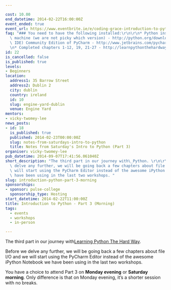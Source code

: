 ```yaml
---

cost: 10.00
end_datetime: 2014-02-22T16:00:00Z
event_ended: true
event_url: https://www.eventbrite.ie/e/coding-grace-introduction-to-python-workshop-part-3-saturday-morning-tickets-10475563693
faq: "### You need to have the following installed:\r\n\r\n* Python installed on your\
  \ machine (we are not picky which version) - http://python.org/download/\r\n* (Recommended\
  \ IDE) Community Edition of PyCharm - http://www.jetbrains.com/pycharm/download/\r\
  \n* Completed chapters 1-12, 19, 21-27 - http://learnpythonthehardway.org/book/"
id: 22
is_cancelled: false
is_published: true
levels:
- Beginners
location:
  address1: 35 Barrow Street
  address2: Dublin 2
  city: dublin
  country: ireland
  id: 10
  slug: engine-yard-dublin
  venue: Engine Yard
mentors:
- vicky-twomey-lee
news_posts:
- id: 18
  is_published: true
  published: 2014-02-23T00:00:00Z
  slug: notes-from-saturdays-intro-to-python
  title: Notes from Saturday's Intro to Python (Part 3)
organiser: vicky-twomey-lee
pub_datetime: 2014-09-07T17:41:56.061040Z
short_description: "The third part in our journey with\_Python. \r\n\r\nBefore we\
  \ delve any further, we will be going back a few chapters about file I/O and we\
  \ will start using the PyCharm Editor instead of the awesome iPython Notebook we\
  \ have been using in the last two workshops. "
slug: introduction-python-part-3-morning
sponsorships:
- sponsor: pulse-college
  sponsorship_type: Hosting
start_datetime: 2014-02-22T11:00:00Z
title: Introduction to Python - Part 3 (Morning)
tags:
  - events
  - workshops
  - in-person

---
```


The third part in our journey with<a href="http://learnpythonthehardway.org/book/">Learning Python The Hard Way</a>.

Before we delve any further, we will be going back a few chapters about file I/O and we will start using the PyCharm Editor instead of the awesome iPython Notebook we have been using in the last two workshops.

You have a choice to attend Part 3 on <strong>Monday evening</strong> or <strong>Saturday morning</strong>. Only difference is that on Monday evening, it&#8217;s a shorter session with no breaks.

